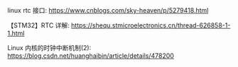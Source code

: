
linux rtc 接口: https://www.cnblogs.com/sky-heaven/p/5279418.html

【STM32】RTC 详解: https://shequ.stmicroelectronics.cn/thread-626858-1-1.html



Linux 内核的时钟中断机制(2): https://blog.csdn.net/huanghaibin/article/details/478200

